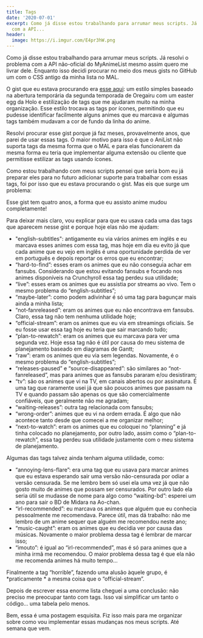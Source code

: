 ```yaml
---
title: Tags
date: '2020-07-01'
excerpt: Como já disse estou trabalhando para arrumar meus scripts. Já resolvi o problema
  com a API...
header:
  image: https://i.imgur.com/E4pr3hW.png
---
```




Como já disse estou trabalhando para arrumar meus scripts. Já resolvi o problema com a API não-oficial do MyAnimeList mesmo assim quero me livrar dele. Enquanto isso decidi procurar no meio dos meus gists no GitHub um com o CSS antigo da minha lista no MAL.

O gist que eu estava procurando era [esse aqui](https://gist.github.com/qgustavor/aaccb5b58b82bf5cf83aa595dcb083a4): um estilo simples baseado na abertura temporária da segunda temporada de Oregairu com um easter egg da Holo e estilização de tags que me ajudaram muito na minha organização. Esse estilo trocava as tags por ícones, permitindo que eu pudesse identificar facilmente alguns animes que eu marcava e algumas tags também mudavam a cor de fundo da linha do anime.

Resolvi procurar esse gist porque já faz meses, provavelmente anos, que parei de usar essas tags. O maior motivo para isso é que o AniList não suporta tags da mesma forma que o MAL e para elas funcionarem da mesma forma eu teria que implementar alguma extensão ou cliente que permitisse estilizar as tags usando ícones.

Como estou trabalhando com meus scripts pensei que seria bom eu já preparar eles para no futuro adicionar suporte para trabalhar com essas tags, foi por isso que eu estava procurando o gist. Mas eis que surge um problema:

Esse gist tem quatro anos, a forma que eu assisto anime mudou completamente!

Para deixar mais claro, vou explicar para que eu usava cada uma das tags que aparecem nesse gist e porque hoje elas não me ajudam:

* "english-subtitles": antigamente eu via vários animes em inglês e eu marcava esses animes com essa tag, mas hoje em dia eu evito já que cada anime que eu vejo em inglês é uma oportunidade perdida de ver em português e depois reportar os erros que eu encontrar;
* “hard-to-find”: esses eram os animes que eu não conseguia achar em fansubs. Considerando que estou evitando fansubs e focando nos animes disponíveis na Crunchyroll essa tag perdeu sua utilidade;
* “live”: esses eram os animes que eu assistia por streams ao vivo. Tem o mesmo problema do “english-subtitles”;
* “maybe-later”: como podem adivinhar é só uma tag para bagunçar mais ainda a minha lista;
* “not-fanreleased”: eram os animes que eu não encontrava em fansubs. Claro, essa tag não tem nenhuma utilidade hoje;
* “official-stream”: eram os animes que eu via em streamings oficiais. Se eu fosse usar essa tag hoje eu teria que sair marcando tudo;
* “plan-to-rewatch”: eram os animes que eu marcava para ver uma segunda vez. Hoje essa tag não é útil por causa do meu sistema de planejamento baseado em diagramas de Gantt;
* “raw”: eram os animes que eu via sem legendas. Novamente, é o mesmo problema do “english-subtitles”;
* “releases-paused” e “source-disappeared”: são similares ao “not-fanreleased”, mas para animes que as fansubs pararam e/ou desistiram;
* “tv”: são os animes que vi na TV, em canais abertos ou por assinatura. É uma tag que raramente usei já que são poucos animes que passam na TV e quando passam são apenas os que são comercialmente confiáveis, que geralmente não me agradam;
* “waiting-releases”: outra tag relacionada com fansubs;
* “wrong-order”: animes que eu vi na ordem errada. É algo que não acontece tanto desde que comecei a me organizar melhor;
* “next-to-watch”: eram os animes que eu coloquei no “planning” e já tinha colocado no planejamento, por outro lado, assim como o “plan-to-rewatch”, essa tag perdeu sua utilidade justamente com o meu sistema de planejamento.

Algumas das tags talvez ainda tenham alguma utilidade, como:

* “annoying-lens-flare”: era uma tag que eu usava para marcar animes que eu estava esperando sair uma versão não-censurada por odiar a versão censurada. Se me lembro bem só usei ela uma vez já que não gosto muito de animes que possam ser censurados. Por outro lado ela seria útil se mudasse de nome para algo como “waiting-bd”: esperei um ano para sair o BD de Midara na Ao-chan.
* “irl-recommended”: eu marcava os animes que alguém que eu conhecia pessoalmente me recomendava. Parece útil, mas dá trabalho: não me lembro de um anime sequer que alguém me recomendou neste ano;
* “music-caught”: eram os animes que eu decidia ver por causa das músicas. Novamente o maior problema dessa tag é lembrar de marcar isso;
* “imouto”: é igual ao “irl-recommended”, mas é só para animes que a minha irmã me recomendou. O maior problema dessa tag é que ela não me recomenda animes há muito tempo…

Finalmente a tag “horrible”, fazendo uma alusão àquele grupo, é *praticamente * a mesma coisa que o “official-stream”.

Depois de escrever essa enorme lista cheguei a uma conclusão: não preciso me preocupar tanto com tags. Isso vai simplificar um tanto o código… uma tabela pelo menos.

Bem, essa é uma postagem esquisita. Fiz isso mais para me organizar sobre como vou implementar essas mudanças nos meus scripts. Até semana que vem.